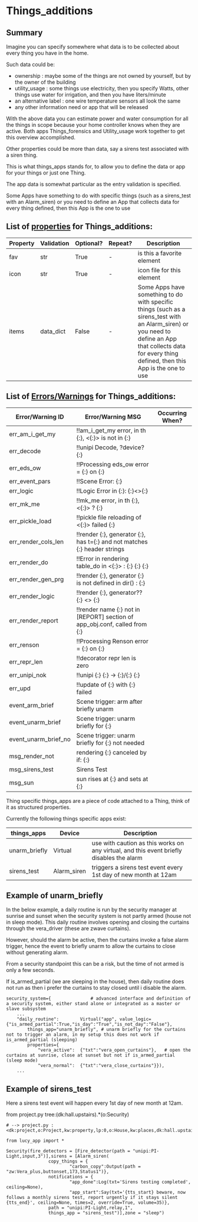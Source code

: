 <!--s_name-->
# Things_additions

<!--e_name-->

<!--s_role-->
<!--e_role-->

## Summary

<!--s_sub_toc_th_a-->

Imagine you can specify somewhere what data is to be collected about every thing you have in the home.

Such data could be:
* ownership : maybe some of the things are not owned by yourself, but by the owner of the building
* utility_usage : some things use electricity, then you specify Watts, other things use water for irrigation, and then you have liters/minute
* an alternative label : one wire temperature sensors all look the same
* any other information need or app that will be released

With the above data you can estimate power and water consumption for all the things in scope because your home controller knows when they are active.
Both apps Things_forensics and Utility_usage work together to get this overview accomplished.

Other properties could be more than data, say a sirens test associated with a siren thing.

This is what things_apps stands for, to allow you to define the data or app for your things or just one Thing.

<!--e_sub_toc_th_a-->

The app data is somewhat particular as the entry validation is specified.

<!--s_descr-->
Some Apps have something to do with specific things (such as a sirens_test with an Alarm_siren) or you need to define an App that collects data for every thing defined, then this App is the one to use

<!--e_descr-->

<!--s_tbl-->
## List of [properties](Properties.md) for __Things_additions__:

  | Property | Validation | Optional? | Repeat? | Description |
  | --- | --- | --- | --- | --- |
  | fav | str | True | - | is this a favorite element | 
  | icon | str | True | - | icon file for this element | 
  | items | data_dict | False | - | Some Apps have something to do with specific things (such as a sirens_test with an Alarm_siren) or you need to define an App that collects data for every thing defined, then this App is the one to use | 

## List of [Errors/Warnings](Error_Warn.md) for  __Things_additions__:

  | Error/Warning ID | Error/Warning MSG | Occurring When? |
  | --- | --- | --- | 
  | err_am_i_get_my | !!am_i_get_my error, in th {:}, <{:}> is not in {:} |  
  | err_decode | !!unipi Decode, ?device? {:} |  
  | err_eds_ow | !!Processing eds_ow error = {:} on {:} |  
  | err_event_pars | !!Scene Error: {:} |  
  | err_logic | !!Logic Error in {:}: {:}<>{:} |  
  | err_mk_me | !!mk_me error, in th {:}, <{:}> ? {:} |  
  | err_pickle_load | !!pickle file reloading of <{:}> failed {:} |  
  | err_render_cols_len | !!render {:}, generator {:}, has t={:} and not matches {:} header strings |  
  | err_render_do | !!Error in rendering table_do in <{:}> : {:} {:} {:} |  
  | err_render_gen_prg | !!render {:}, generator {:} is not defined in dir() : {:} |  
  | err_render_logic | !!render {:}, generator?? {:} <> {:} |  
  | err_render_report | !!render name {:} not in [REPORT] section of app_obj.conf, called from {:} |  
  | err_renson | !!Processing Renson error = {:} on {:} |  
  | err_repr_len | !!decorator repr len is zero |  
  | err_unipi_nok | !!unipi {:} {:} -> {:}/{:} {:} |  
  | err_upd | !!update of {:} with {:} failed |  
  | event_arm_brief | Scene trigger: arm after briefly unarm |  
  | event_unarm_brief | Scene trigger: unarm briefly for {:} |  
  | event_unarm_brief_no | Scene trigger: unarm briefly for {:} not needed |  
  | msg_render_not | rendering {:} canceled by if: {:} |  
  | msg_sirens_test | Sirens Test |  
  | msg_sun | sun rises at {:} and sets at {:} |  
<!--e_tbl-->

Thing specific things_apps are a piece of code attached to a Thing, think of it as structured properties.

Currently the following things specific apps exist:

  | things_apps | Device | Description |
  | --- | --- | --- |
  | unarm_briefly | Virtual | use with caution as this works on any virtual, and this event briefly disables the alarm |
  | sirens_test | Alarm_siren | triggers a sirens test event every 1st day of new month at 12am |

## Example of __unarm_briefly__

In the below example, a daily routine is run by the security manager at sunrise and sunset when the security system is not partly armed (house not in sleep mode).
This daily routine involves opening and closing the curtains through the vera_driver (these are zwave curtains).

However, should the alarm be active, then the curtains invoke a false alarm trigger, hence the event to briefly unarm to allow the curtains to close without generating alarm.

From a security standpoint this can be a risk, but the time of not armed is only a few seconds.

If is_armed_partial (we are sleeping in the house), then daily routine does not run as then i prefer the curtains to stay closed until i disable the alarm.


```
security_system={               # advanced interface and definition of a security system, either stand alone or integrated as a master or slave subsystem 
    ...
    "daily_routine":        Virtual("app", value_logic={"is_armed_partial":True,"is_day":"True","is_not_day":"False"}, 
        things_app="unarm_briefly", # unarm briefly for the curtains not to trigger an alarm, in my setup this does not work if is_armed_partial (sleeping)
        properties={
			"vera_active":  {"txt":"vera_open_curtains"},   # open the curtains at sunrise, close at sunset but not if is_armed_partial (sleep mode)
			"vera_normal":  {"txt":"vera_close_curtains"}}),
	...
```

## Example of __sirens_test__

Here a sirens test event will happen every 1st day of new month at 12am.

<!--s_insert_{"tree":"(dk:hall.upstairs).*(o:Security)"}-->

from project.py tree:(dk:hall.upstairs).*(o:Security)
```python3
# --> project.py :<dk:project,o:Project,kw:property,lp:0,o:House,kw:places,dk:hall.upstairs,o:Room,kw:contents,lp:0,o:Security>

from lucy_app import *

Security(fire_detectors = [Fire_detector(path = "unipi:PI-Light,input,3")],sirens = [Alarm_siren(
                copy_things = {
                        "carbon_copy":Output(path = "zw:Vera_plus,buttonset,173,Status1")},
                notifications = {
                        "app_done":Log(txt='Sirens testing completed', ceiling=None),
                        "app_start":Say(txt='{tts_start} beware, now follows a monthly sirens test, report urgently if it stays silent {tts_end}', ceiling=None, times=2, override=True, volume=35)},
                path = "unipi:PI-Light,relay,1",
                things_app = "sirens_test")],zone = "sleep")

```

<!--e_insert-->
